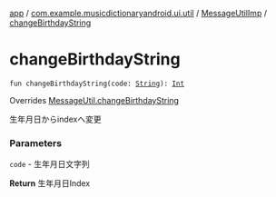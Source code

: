 [app](../../index.md) / [com.example.musicdictionaryandroid.ui.util](../index.md) / [MessageUtilImp](index.md) / [changeBirthdayString](./change-birthday-string.md)

# changeBirthdayString

`fun changeBirthdayString(code: `[`String`](https://kotlinlang.org/api/latest/jvm/stdlib/kotlin/-string/index.html)`): `[`Int`](https://kotlinlang.org/api/latest/jvm/stdlib/kotlin/-int/index.html)

Overrides [MessageUtil.changeBirthdayString](../-message-util/change-birthday-string.md)

生年月日からindexへ変更

### Parameters

`code` - 生年月日文字列

**Return**
生年月日Index

